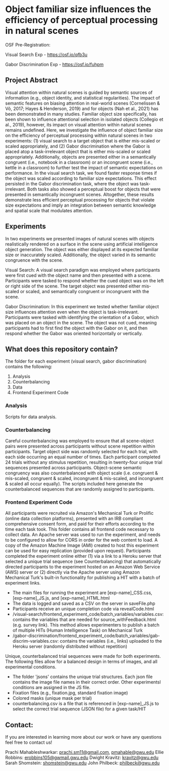 # Object familiar size influences the efficiency of perceptual processing in natural scenes

OSF Pre-Registration: 

Visual Search Exp - https://osf.io/qfb3u

Gabor Discrimination Exp - https://osf.io/fuhpm

## Project Abstract
Visual attention within natural scenes is guided by semantic sources of information (e.g., object identity, and statistical regularities). The impact of semantic features on biasing attention in real-world scenes (Cornelissen & Võ, 2017; Hayes & Henderson, 2019) and for objects (Nah et al., 2021) has been demonstrated in many studies. Familiar object size specifically, has been shown to influence attentional selection in isolated objects (Collegio et al., 2019), however, its impact on visual attention within natural scenes remains undefined. Here, we investigate the influence of object familiar size on the efficiency of perceptual processing within natural scenes in two experiments: (1) visual search to a target object that is either mis-scaled or scaled appropriately, and (2) Gabor discrimination where the Gabor is placed atop a task-irrelevant object that is either mis-scaled or scaled appropriately. Additionally, objects are presented either in a semantically congruent (i.e., notebook in a classroom) or an incongruent scene (i.e., kettle in a classroom) to further test the impact of semantic expectations on performance. In the visual search task, we found faster response times if the object was scaled according to familiar size expectations. This effect persisted in the Gabor discrimination task, where the object was task-irrelevant. Both tasks also showed a perceptual boost for objects that were presented in semantically incongruent scenes. Altogether, these results demonstrate less efficient perceptual processing for objects that violate size expectations and imply an integration between semantic knowledge and spatial scale that modulates attention.  

## Experiments
In two experiments we presented images of natural scenes with objects realistically rendered on a surface in the scene using artificial intelligence object generation. The object was either displayed at its expected familiar size or inaccurately scaled. Additionally, the object varied in its semantic congruence with the scene. 

Visual Search: A visual search paradigm was employed where participants were first cued with the object name and then presented with a scene. Participants were tasked to respond whether the cued object was on the left or right side of the scene. The target object was presented either mis-scaled or scaled, and semantically congruent or incongruent with the scene. 

Gabor Discrimination: In this experiment we tested whether familiar object size influences attention even when the object is task-irrelevant. Participants were tasked with identifying the orientation of a Gabor, which was placed on an object in the scene. The object was not cued, meaning participants had to first find the object with the Gabor on it, and then respond whether the Gabor was oriented horizontally or vertically.

## What does this repository contain?

The folder for each experiment (visual search, gabor discrimination) contains the following:
1. Analysis  
2. Counterbalancing
3. Data
4. Frontend Experiment Code


### Analysis 
Scripts for data analysis. 

### Counterbalancing
Careful counterbalancing was employed to ensure that all scene-object pairs were presented across participants without scene repetition within participants. Target object side was randomly selected for each trial, with each side occurring an equal number of times.  Each participant completed 24 trials without any stimulus repetition, resulting in twenty-four unique trial sequences presented across participants. Object-scene semantic congruency was also counterbalanced with object scale (i.e. congruent & mis-scaled, congruent & scaled, incongruent & mis-scaled, and incongruent & scaled all occur equally). The scripts included here generate the counterbalanced sequences that are randomly assigned to participants. 


### Frontend Experiment Code
All participants were recruited via Amazon's Mechanical Turk or Prolific (online data collection platforms), presented with an IRB compliant comprehensive consent form, and paid for their efforts according to the time each task took. This folder contains all frontend code necessary to collect data. An Apache server was used to run the experiment, and needs to be configured to allow for CORS in order for the web content to load. A copy of the Amazon Machine Image (AMI) created to host this experiment can be used for easy replication (provided upon request). Participants completed the experiment online either (1) via a link to a Heroku server that selected a unique trial sequence (see Counterbalancing) that automatically directed participants to the experiment hosted on an Amazon Web Service (AWS) server or (2) directly via the Apache server using Amazon Mechanical Turk's built-in functionality for publishing a HIT with a batch of experiment links. 

- The main files for running the experiment are [exp-name]_CSS.css, [exp-name]_JS.js, and [exp-name]_HTML.html 
- The data is logged and saved as a CSV on the server in saveFile.php
- Participants receive an unique completion code via revealCode.html
- /visual-search/frontend_experiment_code/batch_variables/variables.csv: contains the variables that are needed for source_withFeedback.html (e.g. survey link). This method allows experimenters to publish a batch of multiple HITs (Human Intelligence Task) on Mechanical Turk
- /gabor-discrimination/frontend_experiment_code/batch_variables/gab-discrim-variables.csv: contains the variables (i.e., links) uploaded to the Heroku server (randomly distributed without repetition) 

Unique, counterbalanced trial sequences were made for both experiments. The following files allow for a balanced design in terms of images, and all experimental conditions. 
- The folder 'jsons' contains the unique trial structures. Each json file contains the image file names in their correct order. Other experimentsl conditions are assigned in the JS file. 
- Fixation files (e.g., fixation.jpg, standard fixation image)
- Colored masks (unique mask per trial)
- counterbalancing.csv is a file that is referenced in [exp-name]_JS.js to select the correct trial sequence (JSON file) for a given task/HIT 


## Contact:
If you are interested in learning more about our work or have any questions feel free to contact us! 

Prachi Mahableshwarkar: prachi.sm11@gmail.com, pmahable@gwu.edu
Ellie Robbins: erobbins105@gwmail.gwu.edu
Dwight Kravitz: kravitz@gwu.edu
Sarah Shomstein: shomstein@gwu.edu
John Philbeck: philbeck@gwu.edu

